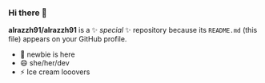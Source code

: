 ### Hi there 👋

**alrazzh91/alrazzh91** is a ✨ _special_ ✨ repository because its `README.md` (this file) appears on your GitHub profile.

- 🔭 newbie is here
- 😄 she/her/dev
- ⚡ Ice cream looovers

